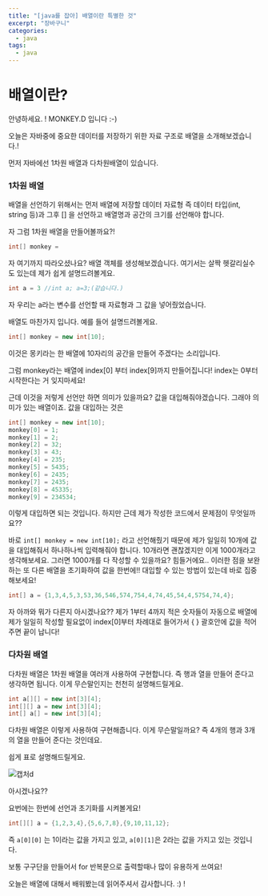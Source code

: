 ```yaml
---
title: "[java를 잡아] 배열이란 특별한 것"
excerpt: "장바구니"
categories:
  - java
tags:
  - java
---
```

# 배열이란?

안녕하세요. ! MONKEY.D 입니다 :-) 

오늘은 자바중에 중요한 데이터를 저장하기 위한 자료 구조로 배열을 소개해보겠습니다.!

먼저 자바에선 1차원 배열과 다차원배열이 있습니다.

### 1차원 배열

배열을 선언하기 위해서는 먼저 배열에 저장할 데이터 자료형 즉 데이터 타입(int, string 등)과 그후 [] 을 선언하고 배열명과 공간의 크기를 선언해야 합니다.

자 그럼 1차원 배열을 만들어볼까요?!

```java
int[] monkey = 
```

자 여기까지 따라오셨나요? 배열 객체를 생성해보겠습니다. 여기서는 살짝 헷갈리실수도 있는데 제가 쉽게 설명드려볼게요.

```java
int a = 3 //int a; a=3;(같습니다.)
```

자 우리는 a라는 변수를 선언할 때 자료형과 그 값을 넣어줬었습니다. 

배열도 마찬가지 입니다. 예를 들어 설명드려볼게요.

```java
int[] monkey = new int[10];
```

이것은 몽키라는 한 배열에 10자리의 공간을 만들어 주겠다는 소리입니다. 

그럼 monkey라는 배열에 index[0] 부터 index[9]까지 만들어집니다! index는 0부터 시작한다는 거 잊지마세요!

근데 이것을 저렇게 선언만 하면 의미가 있을까요? 값을 대입해줘야겠습니다. 그래야 의미가 있는 배열이죠. 값을 대입하는 것은

```java
int[] monkey = new int[10];
monkey[0] = 1;
monkey[1] = 2;
monkey[2] = 32;
monkey[3] = 43;
monkey[4] = 235;
monkey[5] = 5435;
monkey[6] = 2435;
monkey[7] = 2435;
monkey[8] = 45335;
monkey[9] = 234534;
```

이렇게 대입하면 되는 것입니다. 하지만 근데 제가 작성한 코드에서 문제점이 무엇일까요??

바로 `int[] monkey = new int[10];` 라고 선언해줬기 때문에 제가 일일히 10개에 값을 대입해줘서 하나하나씩 입력해줘야 합니다. 10개라면 괜찮겠지만 이게 1000개라고 생각해보세요. 그러면 1000개를 다 작성할 수 있을까요? 힘들거에요.. 이러한 점을 보완하는 또 다른 배열을 초기화하여 값을 한번에!! 대입할 수 있는 방법이 있는데 바로 집중해보세요!

```java
int[] a = {1,3,4,5,3,53,36,546,574,754,4,74,45,54,4,5754,74,4};
```

자 아까와 뭐가 다른지 아시겠나요?? 제가 1부터 4까지 적은 숫자들이 자동으로 배열에 제가 일일히 작성할 필요없이  index[0]부터 차례대로 들어가서 { } 괄호안에 값을 적어주면 끝이 납니다!

### 다차원 배열

다차원 배열은 1차원 배열을 여러개 사용하여 구현합니다.  즉 행과 열을 만들어 준다고 생각하면 됩니다. 이게 무슨말인지는 천천히 설명해드릴게요.

```java
int a[][] = new int[3][4];
int[][] a = new int[3][4];
int[] a[] = new int[3][4];
```

다차원 배열은 이렇게 사용하여 구현해줍니다. 이게 무슨말일까요? 즉 4개의 행과 3개의 열을 만들어 준다는 것인데요.

쉽게 표로 설명해드릴게요.

![캡처d](https://user-images.githubusercontent.com/74045426/104093705-90718a00-52cf-11eb-9dd4-9e1436b648b4.JPG)

아시겠나요?? 

요번에는 한번에 선언과 초기화를 시켜볼게요!

```java
int[][] a = {1,2,3,4},{5,6,7,8},{9,10,11,12};
```

즉 `a[0][0]` 는 1이라는 값을 가지고 있고, `a[0][1]`은 2라는 값을 가지고 있는 것입니다. 

보통 구구단을 만들어서 for 반복문으로 출력할때나 많이 유용하게 쓰여요! 

오늘은 배열에 대해서 배워봤는데 읽어주셔서 감사합니다. :) !